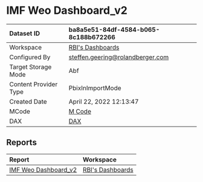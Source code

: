 



# IMF Weo Dashboard_v2

|Dataset ID|ba8a5e51-84df-4584-b065-8c188b672266|
| :--- | :--- |
|Workspace|[RBI's Dashboards](../Workspaces/RBI's-Dashboards.md)|
|Configured By|steffen.geering@rolandberger.com|
|Target Storage Mode|Abf|
|Content Provider Type|PbixInImportMode|
|Created Date|April 22, 2022 12:13:47|
|MCode|[M Code](./IMF-Weo-Dashboard_v2/mcode.md)|
|DAX|[DAX](./IMF-Weo-Dashboard_v2/dax.md)|

## Reports

|Report|Workspace|
| :--- | :--- |
|[IMF Weo Dashboard_v2](../Reports/IMF-Weo-Dashboard_v2.md)|[RBI's Dashboards](../Workspaces/RBI's-Dashboards.md)|
